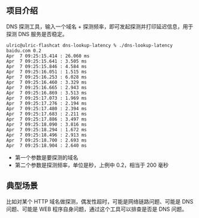 ## 项目介绍

DNS 探测工具，输入一个域名 + 探测频率，即可发起探测并打印延迟信息，用于探测 DNS 服务是否稳定。

```shell
ulric@ulric-flashcat dns-lookup-latency % ./dns-lookup-latency baidu.com 0.2
Apr  7 09:25:15.414 : 26.060 ms
Apr  7 09:25:15.641 : 3.505 ms
Apr  7 09:25:15.846 : 4.584 ms
Apr  7 09:25:16.051 : 1.515 ms
Apr  7 09:25:16.253 : 6.028 ms
Apr  7 09:25:16.460 : 3.329 ms
Apr  7 09:25:16.665 : 2.943 ms
Apr  7 09:25:16.869 : 3.513 ms
Apr  7 09:25:17.073 : 1.969 ms
Apr  7 09:25:17.276 : 2.194 ms
Apr  7 09:25:17.480 : 2.394 ms
Apr  7 09:25:17.683 : 2.211 ms
Apr  7 09:25:17.886 : 3.497 ms
Apr  7 09:25:18.090 : 3.816 ms
Apr  7 09:25:18.294 : 1.672 ms
Apr  7 09:25:18.496 : 2.913 ms
Apr  7 09:25:18.700 : 2.693 ms
Apr  7 09:25:18.904 : 2.640 ms
```

- 第一个参数是要探测的域名
- 第二个参数是探测频率，单位是秒，上例中 0.2，相当于 200 毫秒

## 典型场景

比如对某个 HTTP 域名做探测，偶发性超时，可能是网络链路问题、可能是 DNS 问题、可能是 WEB 程序自身问题，通过这个工具可以排查是否是 DNS 问题。

